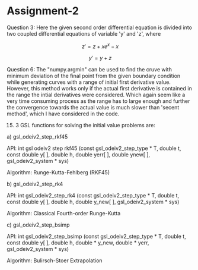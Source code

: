 # Assignment-2

Question 3:
Here the given second order differential equation is divided into two coupled differential equations of variable 'y' and 'z', where 


```math
z' = z + x e^{x} - x 
```
```math
y' = y + z
```

Question 6:
The "numpy.argmin" can be used to find the cruve with minimum deviation of the final point from the given boundary condition while generating curves with a range of initial first derivative value. However, this method works only if the actual first derivative is contained in the range the intial derivatives were considered. Which again seem like a very time consuming process as the range has to large enough and further the convergence towards the actual value is much slower than 'secent method', which I have considered in the code.



15. 3 GSL functions for solving the initial value problems are:

a)  gsl_odeiv2_step_rkf45

API: int gsl odeiv2 step rkf45 (const gsl_odeiv2_step_type * T, double t, const double y[ ], double h,
double yerr[ ], double ynew[ ], gsl_odeiv2_system * sys)

Algorithm: Runge-Kutta-Fehlberg (RKF45)

b)  gsl_odeiv2_step_rk4

API: int gsl_odeiv2_step_rk4 (const gsl_odeiv2_step_type * T, double t, const double y[ ], double h, double y_new[ ], gsl_odeiv2_system * sys)

Algorithm: Classical Fourth-order Runge-Kutta

c)  gsl_odeiv2_step_bsimp

API: int gsl_odeiv2_step_bsimp (const gsl_odeiv2_step_type * T, double t, const double y[ ], double h,
double * y_new, double * yerr, gsl_odeiv2_system * sys)

Algorithm: Bulirsch-Stoer Extrapolation

